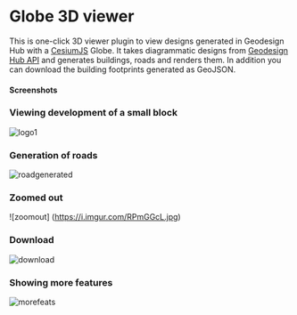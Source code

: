 # Globe 3D viewer
This is one-click 3D viewer plugin to view designs generated in Geodesign Hub with a [CesiumJS](https://cesiumjs.org/) Globe. It takes diagrammatic designs from [Geodesign Hub API](https://www.geodesignhub.com/api) and generates buildings, roads and renders them. In addition you can download the building footprints generated as GeoJSON.

#### Screenshots

### Viewing development of a small block
![logo1](https://i.imgur.com/0u7WDm3.jpg)
### Generation of roads
![roadgenerated](https://i.imgur.com/381po9U.jpg)
### Zoomed out 
![zoomout] (https://i.imgur.com/RPmGGcL.jpg)

### Download
![download](http://i.imgur.com/qc3oKK8.png)

### Showing more features
![morefeats](https://i.imgur.com/Bzb1Az9.jpg)
